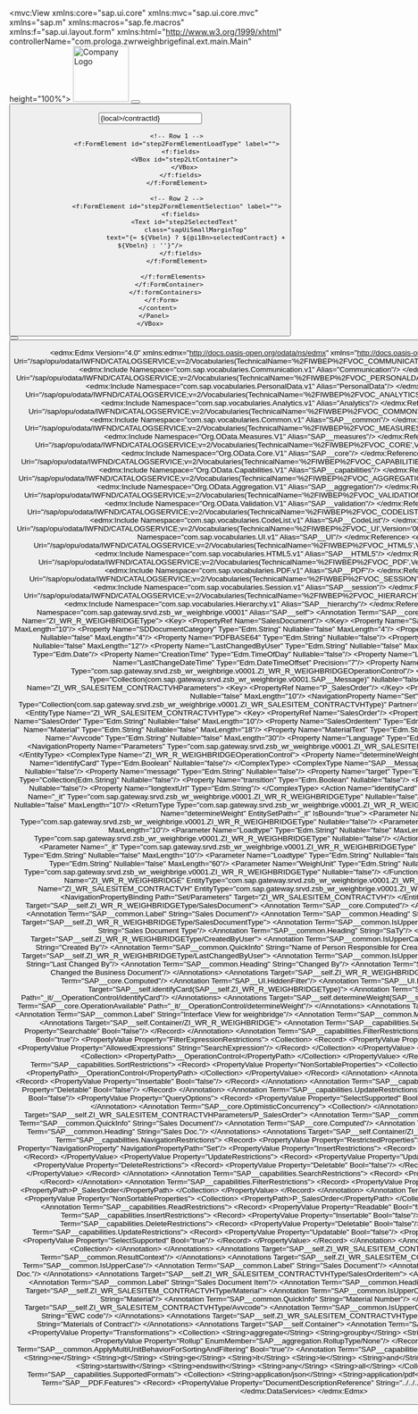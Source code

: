 <mvc:View xmlns:core="sap.ui.core" xmlns:mvc="sap.ui.core.mvc" xmlns="sap.m" xmlns:macros="sap.fe.macros" xmlns:f="sap.ui.layout.form"
    xmlns:html="http://www.w3.org/1999/xhtml" controllerName="com.prologa.zwrweighbrigefinal.ext.main.Main" height="100%">
    <Page id="Main" class="myApp" >
      <customHeader>
    <Toolbar id="headerToolbar">
        <Image id="im1" src="/img/LogoMP.png" alt="Company Logo" width="100px" /> 
        <HBox id="headHBox1" width="100%" justifyContent="Center" class="bigWeightContainer">
        <Text id="txt1" text="Marius Pedersen"  class="headText1" />
        </HBox>
        <ToolbarSpacer id="toole1"/>
          <Button id="btn15" icon="https://upload.wikimedia.org/wikipedia/en/thumb/a/ae/Flag_of_the_United_Kingdom.svg/1280px-Flag_of_the_United_Kingdom.svg.png" 
                press=".onSetEnglish" 
                type="Transparent" 
                tooltip="English" /> <!-- Icon as flag; add text="EN" if desired -->
        <Button id="btn16" icon="https://upload.wikimedia.org/wikipedia/commons/thumb/9/9c/Flag_of_Denmark.svg/1280px-Flag_of_Denmark.svg.png" 
                press=".onSetDanish" 
                type="Transparent" 
                tooltip="Danish" /> <!-- Icon as flag; add text="DK" if desired -->
    </Toolbar>
</customHeader>
<content>
  <Wizard id="weighingWizard" complete="onWizardComplete" showNextButton="false">
   <!-- STEP 1: Identification -->
<WizardStep id="step1" title="{@i18n>step1Title}" validated="true" icon="sap-icon://business-card" >
 <HBox id="step1HBoxOuter" width="100%" justifyContent="Center">
    <VBox id="step1Rail" width="36rem">
      <Panel id="step1Panel" class="stepPanel" expandable="false">
        <content>
         <f:Form id="step1Form" editable="true">
          <f:layout>
              <f:ResponsiveGridLayout
                id="step1FormLayout"
                labelSpanXL="3" labelSpanL="3" labelSpanM="3" labelSpanS="12"
                adjustLabelSpan="false"/>
            </f:layout>
            <f:formContainers>
              <f:FormContainer id="step1FormContainer">
                <f:formElements>
                  <!-- Row 1 -->
                  <f:FormElement id="step1FormElementInput" label="{@i18n>step1Label}">
                    <f:fields>
                      <Input id="step1InputContract"
                             value="{local>/contractId}"
                             width="100%"
                             maxLength="10"
                             required="true"
                             placeholder="{@i18n>step1Placeholder}"
                             class="sapUiSizeCompact"
                             change=".onContractChange"/>
                    </f:fields>
                  </f:FormElement>
                </f:formElements>
              </f:FormContainer>
            </f:formContainers>
         </f:Form>
         </content>
     </Panel>
    </VBox>
  </HBox>
</WizardStep>   

<!-- STEP 2: Choose Load Type -->
<WizardStep id="step2" title="{@i18n>step2Title}" validated="false" icon="sap-icon://sap-box">
  <HBox id="step2HBoxOuter" width="100%" justifyContent="Center">
    <VBox id="step2Rail" width="36rem">
      <Panel id="step2Panel" class="stepPanel" expandable="false">
        <content>
          <f:Form id="step2Form" editable="true">
            <f:layout>
              <f:ResponsiveGridLayout
                id="step2FormLayout"
                labelSpanXL="3" labelSpanL="3" labelSpanM="3" labelSpanS="12"
                adjustLabelSpan="false"/>
            </f:layout>
            <f:formContainers>
              <f:FormContainer id="step2FormContainer">
                <f:formElements>

                  <!-- Row 1 -->
                  <f:FormElement id="step2FormElementLoadType" label="">
                    <f:fields>
                      <VBox id="step2LtContainer">
                      </VBox>
                    </f:fields>
                  </f:FormElement>

                  <!-- Row 2 -->
                  <f:FormElement id="step2FormElementSelection" label="">
                    <f:fields>
                      <Text id="step2SelectedText"
                            class="sapUiSmallMarginTop"
                            text="{= ${Vbeln} ? ${@i18n>selectedContract} + ${Vbeln} : ''}"/>
                    </f:fields>
                  </f:FormElement>

                </f:formElements>
              </f:FormContainer>
            </f:formContainers>
          </f:Form>
        </content>
      </Panel>
    </VBox>
  </HBox>
</WizardStep>

<!-- STEP 3: Weighing and the Weight -->
<WizardStep id="step3" title="{@i18n>step3Title}" validated="false" icon="sap-icon://compare-2">
  <HBox id="step3HBoxOuter" width="100%" justifyContent="Center">
    <VBox id="step3Rail" width="36rem">
      <Panel id="step3Panel" class="stepPanel" expandable="false">
        <content>
          <f:Form id="step3Form" editable="true">
            <f:layout>
              <f:ResponsiveGridLayout
                id="step3FormLayout"
                labelSpanXL="3" labelSpanL="3" labelSpanM="3" labelSpanS="12"
                adjustLabelSpan="false"/>
            </f:layout>
            <f:formContainers>
              <f:FormContainer id="step3FormContainer">
                <f:formElements>
                  <!-- Row 1 -->
                  <f:FormElement id="step3FormElementInstruction" label="">
                    <f:fields>
                      <Text id="step3TextInstruction" text="{@i18n>step3Instruction}" class="sapUiSmallMarginTop"/>
                    </f:fields>
                  </f:FormElement>
                  <!-- Row 2 -->
                  <f:FormElement id="step3FormElementWeight" label="">
                    <f:fields>
                      <HBox id="step3HBoxWeight" width="100%" justifyContent="Center" class="bigWeightContainer">
                        <VBox id="step3VBoxWeights" class="tightWeights">
                          <Text
                            id="step3TextWeight"
                            text="{local>/grossWeight}"
                            textAlign="Center"
                            wrapping="true"
                            class="bigWeightNumber"/>
                          <Text
                            id="step3TextWeight2"
                            text="{local>/teraWeight}"
                            textAlign="Center"
                            wrapping="true"
                            class="bigWeightNumber"/>
                        </VBox>
                      </HBox>
                    </f:fields>
                  </f:FormElement>
                  <!-- Row 3 -->
                  <f:FormElement id="step3FormElementConfirm" label="">
                    <f:fields>
                      <HBox id="step3HBoxConfirm" width="100%" justifyContent="Start" class="sapUiMediumMarginTop">
                        <Button id="step3BtnConfirm" width="13rem" text="{@i18n>confirmAndPrint}" press="onConfirmStep3" class="sapUiLargeText largeWeighButton" visible="false"/>
                        <Button id="step3BtnConfirm2" width="8rem" text="{@i18n>confirm}" press="onConfirmStep3" class="sapUiLargeText largeWeighButton" visible="false"/>
                      </HBox>
                    </f:fields>
                  </f:FormElement>
                </f:formElements>
              </f:FormContainer>
            </f:formContainers>
          </f:Form>
        </content>
      </Panel>
    </VBox>
  </HBox>
</WizardStep>
</Wizard>
</content>
</Page>
</mvc:View>


<?xml version="1.0" encoding="utf-8"?>
<edmx:Edmx Version="4.0" xmlns:edmx="http://docs.oasis-open.org/odata/ns/edmx" xmlns="http://docs.oasis-open.org/odata/ns/edm">
    <edmx:Reference Uri="/sap/opu/odata/IWFND/CATALOGSERVICE;v=2/Vocabularies(TechnicalName='%2FIWBEP%2FVOC_COMMUNICATION',Version='0001',SAP__Origin='LOCAL')/$value">
        <edmx:Include Namespace="com.sap.vocabularies.Communication.v1" Alias="Communication"/>
    </edmx:Reference>
    <edmx:Reference Uri="/sap/opu/odata/IWFND/CATALOGSERVICE;v=2/Vocabularies(TechnicalName='%2FIWBEP%2FVOC_PERSONALDATA',Version='0001',SAP__Origin='LOCAL')/$value">
        <edmx:Include Namespace="com.sap.vocabularies.PersonalData.v1" Alias="PersonalData"/>
    </edmx:Reference>
    <edmx:Reference Uri="/sap/opu/odata/IWFND/CATALOGSERVICE;v=2/Vocabularies(TechnicalName='%2FIWBEP%2FVOC_ANALYTICS',Version='0001',SAP__Origin='LOCAL')/$value">
        <edmx:Include Namespace="com.sap.vocabularies.Analytics.v1" Alias="Analytics"/>
    </edmx:Reference>
    <edmx:Reference Uri="/sap/opu/odata/IWFND/CATALOGSERVICE;v=2/Vocabularies(TechnicalName='%2FIWBEP%2FVOC_COMMON',Version='0001',SAP__Origin='LOCAL')/$value">
        <edmx:Include Namespace="com.sap.vocabularies.Common.v1" Alias="SAP__common"/>
    </edmx:Reference>
    <edmx:Reference Uri="/sap/opu/odata/IWFND/CATALOGSERVICE;v=2/Vocabularies(TechnicalName='%2FIWBEP%2FVOC_MEASURES',Version='0001',SAP__Origin='LOCAL')/$value">
        <edmx:Include Namespace="Org.OData.Measures.V1" Alias="SAP__measures"/>
    </edmx:Reference>
    <edmx:Reference Uri="/sap/opu/odata/IWFND/CATALOGSERVICE;v=2/Vocabularies(TechnicalName='%2FIWBEP%2FVOC_CORE',Version='0001',SAP__Origin='LOCAL')/$value">
        <edmx:Include Namespace="Org.OData.Core.V1" Alias="SAP__core"/>
    </edmx:Reference>
    <edmx:Reference Uri="/sap/opu/odata/IWFND/CATALOGSERVICE;v=2/Vocabularies(TechnicalName='%2FIWBEP%2FVOC_CAPABILITIES',Version='0001',SAP__Origin='LOCAL')/$value">
        <edmx:Include Namespace="Org.OData.Capabilities.V1" Alias="SAP__capabilities"/>
    </edmx:Reference>
    <edmx:Reference Uri="/sap/opu/odata/IWFND/CATALOGSERVICE;v=2/Vocabularies(TechnicalName='%2FIWBEP%2FVOC_AGGREGATION',Version='0001',SAP__Origin='LOCAL')/$value">
        <edmx:Include Namespace="Org.OData.Aggregation.V1" Alias="SAP__aggregation"/>
    </edmx:Reference>
    <edmx:Reference Uri="/sap/opu/odata/IWFND/CATALOGSERVICE;v=2/Vocabularies(TechnicalName='%2FIWBEP%2FVOC_VALIDATION',Version='0001',SAP__Origin='LOCAL')/$value">
        <edmx:Include Namespace="Org.OData.Validation.V1" Alias="SAP__validation"/>
    </edmx:Reference>
    <edmx:Reference Uri="/sap/opu/odata/IWFND/CATALOGSERVICE;v=2/Vocabularies(TechnicalName='%2FIWBEP%2FVOC_CODELIST',Version='0001',SAP__Origin='LOCAL')/$value">
        <edmx:Include Namespace="com.sap.vocabularies.CodeList.v1" Alias="SAP__CodeList"/>
    </edmx:Reference>
    <edmx:Reference Uri="/sap/opu/odata/IWFND/CATALOGSERVICE;v=2/Vocabularies(TechnicalName='%2FIWBEP%2FVOC_UI',Version='0001',SAP__Origin='LOCAL')/$value">
        <edmx:Include Namespace="com.sap.vocabularies.UI.v1" Alias="SAP__UI"/>
    </edmx:Reference>
    <edmx:Reference Uri="/sap/opu/odata/IWFND/CATALOGSERVICE;v=2/Vocabularies(TechnicalName='%2FIWBEP%2FVOC_HTML5',Version='0001',SAP__Origin='LOCAL')/$value">
        <edmx:Include Namespace="com.sap.vocabularies.HTML5.v1" Alias="SAP__HTML5"/>
    </edmx:Reference>
    <edmx:Reference Uri="/sap/opu/odata/IWFND/CATALOGSERVICE;v=2/Vocabularies(TechnicalName='%2FIWBEP%2FVOC_PDF',Version='0001',SAP__Origin='LOCAL')/$value">
        <edmx:Include Namespace="com.sap.vocabularies.PDF.v1" Alias="SAP__PDF"/>
    </edmx:Reference>
    <edmx:Reference Uri="/sap/opu/odata/IWFND/CATALOGSERVICE;v=2/Vocabularies(TechnicalName='%2FIWBEP%2FVOC_SESSION',Version='0001',SAP__Origin='LOCAL')/$value">
        <edmx:Include Namespace="com.sap.vocabularies.Session.v1" Alias="SAP__session"/>
    </edmx:Reference>
    <edmx:Reference Uri="/sap/opu/odata/IWFND/CATALOGSERVICE;v=2/Vocabularies(TechnicalName='%2FIWBEP%2FVOC_HIERARCHY',Version='0001',SAP__Origin='LOCAL')/$value">
        <edmx:Include Namespace="com.sap.vocabularies.Hierarchy.v1" Alias="SAP__hierarchy"/>
    </edmx:Reference>
    <edmx:DataServices>
        <Schema Namespace="com.sap.gateway.srvd.zsb_wr_weighbrige.v0001" Alias="SAP__self">
            <Annotation Term="SAP__core.SchemaVersion" String="1.0.0"/>
            <EntityType Name="ZI_WR_R_WEIGHBRIDGEType">
                <Key>
                    <PropertyRef Name="SalesDocument"/>
                </Key>
                <Property Name="SalesDocument" Type="Edm.String" Nullable="false" MaxLength="10"/>
                <Property Name="SDDocumentCategory" Type="Edm.String" Nullable="false" MaxLength="4"/>
                <Property Name="SalesDocumentType" Type="Edm.String" Nullable="false" MaxLength="4"/>
                <Property Name="PDFBASE64" Type="Edm.String" Nullable="false"/>
                <Property Name="CreatedByUser" Type="Edm.String" Nullable="false" MaxLength="12"/>
                <Property Name="LastChangedByUser" Type="Edm.String" Nullable="false" MaxLength="12"/>
                <Property Name="CreationDate" Type="Edm.Date"/>
                <Property Name="CreationTime" Type="Edm.TimeOfDay" Nullable="false"/>
                <Property Name="LastChangeDate" Type="Edm.Date"/>
                <Property Name="LastChangeDateTime" Type="Edm.DateTimeOffset" Precision="7"/>
                <Property Name="__OperationControl" Type="com.sap.gateway.srvd.zsb_wr_weighbrige.v0001.ZI_WR_R_WEIGHBRIDGEOperationControl"/>
                <Property Name="SAP__Messages" Type="Collection(com.sap.gateway.srvd.zsb_wr_weighbrige.v0001.SAP__Message)" Nullable="false"/>
            </EntityType>
            <EntityType Name="ZI_WR_SALESITEM_CONTRACTVHParameters">
                <Key>
                    <PropertyRef Name="P_SalesOrder"/>
                </Key>
                <Property Name="P_SalesOrder" Type="Edm.String" Nullable="false" MaxLength="10"/>
                <NavigationProperty Name="Set" Type="Collection(com.sap.gateway.srvd.zsb_wr_weighbrige.v0001.ZI_WR_SALESITEM_CONTRACTVHType)" Partner="Parameters" ContainsTarget="true"/>
            </EntityType>
            <EntityType Name="ZI_WR_SALESITEM_CONTRACTVHType">
                <Key>
                    <PropertyRef Name="SalesOrder"/>
                    <PropertyRef Name="SalesOrderitem"/>
                </Key>
                <Property Name="SalesOrder" Type="Edm.String" Nullable="false" MaxLength="10"/>
                <Property Name="SalesOrderitem" Type="Edm.String" Nullable="false" MaxLength="6"/>
                <Property Name="Material" Type="Edm.String" Nullable="false" MaxLength="18"/>
                <Property Name="MaterialText" Type="Edm.String" Nullable="false" MaxLength="40"/>
                <Property Name="Avvcode" Type="Edm.String" Nullable="false" MaxLength="30"/>
                <Property Name="Language" Type="Edm.String" Nullable="false" MaxLength="2"/>
                <NavigationProperty Name="Parameters" Type="com.sap.gateway.srvd.zsb_wr_weighbrige.v0001.ZI_WR_SALESITEM_CONTRACTVHParameters" Nullable="false"/>
            </EntityType>
            <ComplexType Name="ZI_WR_R_WEIGHBRIDGEOperationControl">
                <Property Name="determineWeight" Type="Edm.Boolean" Nullable="false"/>
                <Property Name="identifyCard" Type="Edm.Boolean" Nullable="false"/>
            </ComplexType>
            <ComplexType Name="SAP__Message">
                <Property Name="code" Type="Edm.String" Nullable="false"/>
                <Property Name="message" Type="Edm.String" Nullable="false"/>
                <Property Name="target" Type="Edm.String"/>
                <Property Name="additionalTargets" Type="Collection(Edm.String)" Nullable="false"/>
                <Property Name="transition" Type="Edm.Boolean" Nullable="false"/>
                <Property Name="numericSeverity" Type="Edm.Byte" Nullable="false"/>
                <Property Name="longtextUrl" Type="Edm.String"/>
            </ComplexType>
            <Action Name="identifyCard" EntitySetPath="_it" IsBound="true">
                <Parameter Name="_it" Type="com.sap.gateway.srvd.zsb_wr_weighbrige.v0001.ZI_WR_R_WEIGHBRIDGEType" Nullable="false"/>
                <Parameter Name="Vbeln" Type="Edm.String" Nullable="false" MaxLength="10"/>
                <ReturnType Type="com.sap.gateway.srvd.zsb_wr_weighbrige.v0001.ZI_WR_R_WEIGHBRIDGEType" Nullable="false"/>
            </Action>
            <Action Name="determineWeight" EntitySetPath="_it" IsBound="true">
                <Parameter Name="_it" Type="com.sap.gateway.srvd.zsb_wr_weighbrige.v0001.ZI_WR_R_WEIGHBRIDGEType" Nullable="false"/>
                <Parameter Name="Vbeln" Type="Edm.String" Nullable="false" MaxLength="10"/>
                <Parameter Name="Loadtype" Type="Edm.String" Nullable="false" MaxLength="40"/>
                <ReturnType Type="com.sap.gateway.srvd.zsb_wr_weighbrige.v0001.ZI_WR_R_WEIGHBRIDGEType" Nullable="false"/>
            </Action>
            <Function Name="printSlip" IsBound="true">
                <Parameter Name="_it" Type="com.sap.gateway.srvd.zsb_wr_weighbrige.v0001.ZI_WR_R_WEIGHBRIDGEType" Nullable="false"/>
                <Parameter Name="Vbeln" Type="Edm.String" Nullable="false" MaxLength="10"/>
                <Parameter Name="Loadtype" Type="Edm.String" Nullable="false" MaxLength="40"/>
                <Parameter Name="Weight" Type="Edm.String" Nullable="false" MaxLength="60"/>
                <Parameter Name="WeighUnit" Type="Edm.String" Nullable="false" MaxLength="3"/>
                <ReturnType Type="com.sap.gateway.srvd.zsb_wr_weighbrige.v0001.ZI_WR_R_WEIGHBRIDGEType" Nullable="false"/>
            </Function>
            <EntityContainer Name="Container">
                <EntitySet Name="ZI_WR_R_WEIGHBRIDGE" EntityType="com.sap.gateway.srvd.zsb_wr_weighbrige.v0001.ZI_WR_R_WEIGHBRIDGEType"/>
                <EntitySet Name="ZI_WR_SALESITEM_CONTRACTVH" EntityType="com.sap.gateway.srvd.zsb_wr_weighbrige.v0001.ZI_WR_SALESITEM_CONTRACTVHParameters">
                    <NavigationPropertyBinding Path="Set/Parameters" Target="ZI_WR_SALESITEM_CONTRACTVH"/>
                </EntitySet>
            </EntityContainer>
            <Annotations Target="SAP__self.ZI_WR_R_WEIGHBRIDGEType/SalesDocument">
                <Annotation Term="SAP__core.Computed"/>
                <Annotation Term="SAP__common.IsUpperCase"/>
                <Annotation Term="SAP__common.Label" String="Sales Document"/>
                <Annotation Term="SAP__common.Heading" String="Sales Doc."/>
            </Annotations>
            <Annotations Target="SAP__self.ZI_WR_R_WEIGHBRIDGEType/SalesDocumentType">
                <Annotation Term="SAP__common.IsUpperCase"/>
                <Annotation Term="SAP__common.Label" String="Sales Document Type"/>
                <Annotation Term="SAP__common.Heading" String="SaTy"/>
            </Annotations>
            <Annotations Target="SAP__self.ZI_WR_R_WEIGHBRIDGEType/CreatedByUser">
                <Annotation Term="SAP__common.IsUpperCase"/>
                <Annotation Term="SAP__common.Label" String="Created By"/>
                <Annotation Term="SAP__common.QuickInfo" String="Name of Person Responsible for Creating the Object"/>
            </Annotations>
            <Annotations Target="SAP__self.ZI_WR_R_WEIGHBRIDGEType/LastChangedByUser">
                <Annotation Term="SAP__common.IsUpperCase"/>
                <Annotation Term="SAP__common.Label" String="Last Changed By"/>
                <Annotation Term="SAP__common.Heading" String="Changed By"/>
                <Annotation Term="SAP__common.QuickInfo" String="User Who Last Changed the Business Document"/>
            </Annotations>
            <Annotations Target="SAP__self.ZI_WR_R_WEIGHBRIDGEType/__OperationControl">
                <Annotation Term="SAP__core.Computed"/>
                <Annotation Term="SAP__UI.HiddenFilter"/>
                <Annotation Term="SAP__UI.Hidden"/>
            </Annotations>
            <Annotations Target="SAP__self.identifyCard(SAP__self.ZI_WR_R_WEIGHBRIDGEType)">
                <Annotation Term="SAP__core.OperationAvailable" Path="_it/__OperationControl/identifyCard"/>
            </Annotations>
            <Annotations Target="SAP__self.determineWeight(SAP__self.ZI_WR_R_WEIGHBRIDGEType)">
                <Annotation Term="SAP__core.OperationAvailable" Path="_it/__OperationControl/determineWeight"/>
            </Annotations>
            <Annotations Target="SAP__self.ZI_WR_R_WEIGHBRIDGEType">
                <Annotation Term="SAP__common.Label" String="Interface View for weighbridge"/>
                <Annotation Term="SAP__common.Messages" Path="SAP__Messages"/>
            </Annotations>
            <Annotations Target="SAP__self.Container/ZI_WR_R_WEIGHBRIDGE">
                <Annotation Term="SAP__capabilities.SearchRestrictions">
                    <Record>
                        <PropertyValue Property="Searchable" Bool="false"/>
                    </Record>
                </Annotation>
                <Annotation Term="SAP__capabilities.FilterRestrictions">
                    <Record>
                        <PropertyValue Property="Filterable" Bool="true"/>
                        <PropertyValue Property="FilterExpressionRestrictions">
                            <Collection>
                                <Record>
                                    <PropertyValue Property="Property" PropertyPath="PDFBASE64"/>
                                    <PropertyValue Property="AllowedExpressions" String="SearchExpression"/>
                                </Record>
                            </Collection>
                        </PropertyValue>
                        <PropertyValue Property="NonFilterableProperties">
                            <Collection>
                                <PropertyPath>__OperationControl</PropertyPath>
                            </Collection>
                        </PropertyValue>
                    </Record>
                </Annotation>
                <Annotation Term="SAP__capabilities.SortRestrictions">
                    <Record>
                        <PropertyValue Property="NonSortableProperties">
                            <Collection>
                                <PropertyPath>PDFBASE64</PropertyPath>
                                <PropertyPath>__OperationControl</PropertyPath>
                            </Collection>
                        </PropertyValue>
                    </Record>
                </Annotation>
                <Annotation Term="SAP__capabilities.InsertRestrictions">
                    <Record>
                        <PropertyValue Property="Insertable" Bool="false"/>
                    </Record>
                </Annotation>
                <Annotation Term="SAP__capabilities.DeleteRestrictions">
                    <Record>
                        <PropertyValue Property="Deletable" Bool="false"/>
                    </Record>
                </Annotation>
                <Annotation Term="SAP__capabilities.UpdateRestrictions">
                    <Record>
                        <PropertyValue Property="Updatable" Bool="false"/>
                        <PropertyValue Property="QueryOptions">
                            <Record>
                                <PropertyValue Property="SelectSupported" Bool="true"/>
                            </Record>
                        </PropertyValue>
                    </Record>
                </Annotation>
                <Annotation Term="SAP__core.OptimisticConcurrency">
                    <Collection/>
                </Annotation>
            </Annotations>
            <Annotations Target="SAP__self.ZI_WR_SALESITEM_CONTRACTVHParameters/P_SalesOrder">
                <Annotation Term="SAP__common.Label" String="Sales Document"/>
                <Annotation Term="SAP__common.QuickInfo" String="Sales Document"/>
                <Annotation Term="SAP__core.Computed"/>
                <Annotation Term="SAP__common.IsUpperCase"/>
                <Annotation Term="SAP__common.Heading" String="Sales Doc."/>
            </Annotations>
            <Annotations Target="SAP__self.Container/ZI_WR_SALESITEM_CONTRACTVH">
                <Annotation Term="SAP__capabilities.NavigationRestrictions">
                    <Record>
                        <PropertyValue Property="RestrictedProperties">
                            <Collection>
                                <Record>
                                    <PropertyValue Property="NavigationProperty" NavigationPropertyPath="Set"/>
                                    <PropertyValue Property="InsertRestrictions">
                                        <Record>
                                            <PropertyValue Property="Insertable" Bool="false"/>
                                        </Record>
                                    </PropertyValue>
                                    <PropertyValue Property="UpdateRestrictions">
                                        <Record>
                                            <PropertyValue Property="Updatable" Bool="false"/>
                                        </Record>
                                    </PropertyValue>
                                    <PropertyValue Property="DeleteRestrictions">
                                        <Record>
                                            <PropertyValue Property="Deletable" Bool="false"/>
                                        </Record>
                                    </PropertyValue>
                                </Record>
                            </Collection>
                        </PropertyValue>
                    </Record>
                </Annotation>
                <Annotation Term="SAP__capabilities.SearchRestrictions">
                    <Record>
                        <PropertyValue Property="Searchable" Bool="false"/>
                    </Record>
                </Annotation>
                <Annotation Term="SAP__capabilities.FilterRestrictions">
                    <Record>
                        <PropertyValue Property="NonFilterableProperties">
                            <Collection>
                                <PropertyPath>P_SalesOrder</PropertyPath>
                            </Collection>
                        </PropertyValue>
                    </Record>
                </Annotation>
                <Annotation Term="SAP__capabilities.SortRestrictions">
                    <Record>
                        <PropertyValue Property="NonSortableProperties">
                            <Collection>
                                <PropertyPath>P_SalesOrder</PropertyPath>
                            </Collection>
                        </PropertyValue>
                    </Record>
                </Annotation>
                <Annotation Term="SAP__capabilities.ReadRestrictions">
                    <Record>
                        <PropertyValue Property="Readable" Bool="false"/>
                    </Record>
                </Annotation>
                <Annotation Term="SAP__capabilities.InsertRestrictions">
                    <Record>
                        <PropertyValue Property="Insertable" Bool="false"/>
                    </Record>
                </Annotation>
                <Annotation Term="SAP__capabilities.DeleteRestrictions">
                    <Record>
                        <PropertyValue Property="Deletable" Bool="false"/>
                    </Record>
                </Annotation>
                <Annotation Term="SAP__capabilities.UpdateRestrictions">
                    <Record>
                        <PropertyValue Property="Updatable" Bool="false"/>
                        <PropertyValue Property="QueryOptions">
                            <Record>
                                <PropertyValue Property="SelectSupported" Bool="true"/>
                            </Record>
                        </PropertyValue>
                    </Record>
                </Annotation>
                <Annotation Term="SAP__core.OptimisticConcurrency">
                    <Collection/>
                </Annotation>
            </Annotations>
            <Annotations Target="SAP__self.ZI_WR_SALESITEM_CONTRACTVHParameters">
                <Annotation Term="SAP__common.ResultContext"/>
            </Annotations>
            <Annotations Target="SAP__self.ZI_WR_SALESITEM_CONTRACTVHType/SalesOrder">
                <Annotation Term="SAP__common.IsUpperCase"/>
                <Annotation Term="SAP__common.Label" String="Sales Document"/>
                <Annotation Term="SAP__common.Heading" String="Sales Doc."/>
            </Annotations>
            <Annotations Target="SAP__self.ZI_WR_SALESITEM_CONTRACTVHType/SalesOrderitem">
                <Annotation Term="SAP__common.IsDigitSequence"/>
                <Annotation Term="SAP__common.Label" String="Sales Document Item"/>
                <Annotation Term="SAP__common.Heading" String="Item"/>
            </Annotations>
            <Annotations Target="SAP__self.ZI_WR_SALESITEM_CONTRACTVHType/Material">
                <Annotation Term="SAP__common.IsUpperCase"/>
                <Annotation Term="SAP__common.Label" String="Material"/>
                <Annotation Term="SAP__common.QuickInfo" String="Material Number"/>
            </Annotations>
            <Annotations Target="SAP__self.ZI_WR_SALESITEM_CONTRACTVHType/Avvcode">
                <Annotation Term="SAP__common.IsUpperCase"/>
                <Annotation Term="SAP__common.Label" String="EWC code"/>
            </Annotations>
            <Annotations Target="SAP__self.ZI_WR_SALESITEM_CONTRACTVHType">
                <Annotation Term="SAP__common.Label" String="Materials of Contract"/>
            </Annotations>
            <Annotations Target="SAP__self.Container">
                <Annotation Term="SAP__aggregation.ApplySupported">
                    <Record>
                        <PropertyValue Property="Transformations">
                            <Collection>
                                <String>aggregate</String>
                                <String>groupby</String>
                                <String>filter</String>
                            </Collection>
                        </PropertyValue>
                        <PropertyValue Property="Rollup" EnumMember="SAP__aggregation.RollupType/None"/>
                    </Record>
                </Annotation>
                <Annotation Term="SAP__common.ApplyMultiUnitBehaviorForSortingAndFiltering" Bool="true"/>
                <Annotation Term="SAP__capabilities.FilterFunctions">
                    <Collection>
                        <String>eq</String>
                        <String>ne</String>
                        <String>gt</String>
                        <String>ge</String>
                        <String>lt</String>
                        <String>le</String>
                        <String>and</String>
                        <String>or</String>
                        <String>contains</String>
                        <String>startswith</String>
                        <String>endswith</String>
                        <String>any</String>
                        <String>all</String>
                    </Collection>
                </Annotation>
                <Annotation Term="SAP__capabilities.SupportedFormats">
                    <Collection>
                        <String>application/json</String>
                        <String>application/pdf</String>
                    </Collection>
                </Annotation>
                <Annotation Term="SAP__PDF.Features">
                    <Record>
                        <PropertyValue Property="DocumentDescriptionReference" String="../../../../default/iwbep/common/0001/$metadata"/>
                        <PropertyValue Property="DocumentDescriptionCollection" String="MyDocumentDescriptions"/>
                        <PropertyValue Property="ArchiveFormat" Bool="true"/>
                        <PropertyValue Property="Border" Bool="true"/>
                        <PropertyValue Property="CoverPage" Bool="true"/>
                        <PropertyValue Property="FitToPage" Bool="true"/>
                        <PropertyValue Property="FontName" Bool="true"/>
                        <PropertyValue Property="FontSize" Bool="true"/>
                        <PropertyValue Property="Margin" Bool="true"/>
                        <PropertyValue Property="Padding" Bool="true"/>
                        <PropertyValue Property="Signature" Bool="true"/>
                        <PropertyValue Property="HeaderFooter" Bool="true"/>
                        <PropertyValue Property="ResultSizeDefault" Int="20000"/>
                        <PropertyValue Property="ResultSizeMaximum" Int="20000"/>
                    </Record>
                </Annotation>
                <Annotation Term="SAP__capabilities.KeyAsSegmentSupported"/>
                <Annotation Term="SAP__capabilities.AsynchronousRequestsSupported"/>
            </Annotations>
            <Annotations Target="SAP__self.ZI_WR_R_WEIGHBRIDGEType/SDDocumentCategory">
                <Annotation Term="SAP__common.Label" String="SD Document Category"/>
                <Annotation Term="SAP__common.Heading" String="Doc.Cat."/>
            </Annotations>
            <Annotations Target="SAP__self.ZI_WR_R_WEIGHBRIDGEType/PDFBASE64">
                <Annotation Term="SAP__common.Label" String="String"/>
            </Annotations>
            <Annotations Target="SAP__self.ZI_WR_R_WEIGHBRIDGEType/CreationDate">
                <Annotation Term="SAP__common.Label" String="Created On"/>
                <Annotation Term="SAP__common.QuickInfo" String="Record Creation Date"/>
            </Annotations>
            <Annotations Target="SAP__self.ZI_WR_R_WEIGHBRIDGEType/CreationTime">
                <Annotation Term="SAP__common.Label" String="Created At"/>
                <Annotation Term="SAP__common.QuickInfo" String="Time at Which Record Was Created"/>
            </Annotations>
            <Annotations Target="SAP__self.ZI_WR_R_WEIGHBRIDGEType/LastChangeDate">
                <Annotation Term="SAP__common.Label" String="Changed On"/>
                <Annotation Term="SAP__common.Heading" String="Chngd On"/>
                <Annotation Term="SAP__common.QuickInfo" String="Last Changed On"/>
            </Annotations>
            <Annotations Target="SAP__self.ZI_WR_R_WEIGHBRIDGEType/LastChangeDateTime">
                <Annotation Term="SAP__common.Label" String="Time Stamp"/>
                <Annotation Term="SAP__common.QuickInfo" String="UTC Time Stamp in Long Form (YYYYMMDDhhmmssmmmuuun)"/>
            </Annotations>
            <Annotations Target="SAP__self.ZI_WR_R_WEIGHBRIDGEType/__OperationControl/determineWeight">
                <Annotation Term="SAP__common.Label" String="Dyn. Action Control"/>
                <Annotation Term="SAP__common.Heading" String="Dynamic Action Control"/>
                <Annotation Term="SAP__common.QuickInfo" String="Dynamic Action Property"/>
            </Annotations>
            <Annotations Target="SAP__self.ZI_WR_R_WEIGHBRIDGEType/__OperationControl/identifyCard">
                <Annotation Term="SAP__common.Label" String="Dyn. Action Control"/>
                <Annotation Term="SAP__common.Heading" String="Dynamic Action Control"/>
                <Annotation Term="SAP__common.QuickInfo" String="Dynamic Action Property"/>
            </Annotations>
            <Annotations Target="SAP__self.ZI_WR_SALESITEM_CONTRACTVHType/MaterialText">
                <Annotation Term="SAP__common.Label" String="Material Description"/>
            </Annotations>
            <Annotations Target="SAP__self.ZI_WR_SALESITEM_CONTRACTVHType/Language">
                <Annotation Term="SAP__common.Label" String="Language Key"/>
                <Annotation Term="SAP__common.Heading" String="Language"/>
            </Annotations>
            <Annotations Target="SAP__self.ZI_WR_R_WEIGHBRIDGEOperationControl/determineWeight">
                <Annotation Term="SAP__common.Label" String="Dyn. Action Control"/>
                <Annotation Term="SAP__common.Heading" String="Dynamic Action Control"/>
                <Annotation Term="SAP__common.QuickInfo" String="Dynamic Action Property"/>
            </Annotations>
            <Annotations Target="SAP__self.ZI_WR_R_WEIGHBRIDGEOperationControl/identifyCard">
                <Annotation Term="SAP__common.Label" String="Dyn. Action Control"/>
                <Annotation Term="SAP__common.Heading" String="Dynamic Action Control"/>
                <Annotation Term="SAP__common.QuickInfo" String="Dynamic Action Property"/>
            </Annotations>
            <Annotations Target="SAP__self.printSlip(SAP__self.ZI_WR_R_WEIGHBRIDGEType)/Vbeln">
                <Annotation Term="SAP__common.Label" String="Sales Document"/>
                <Annotation Term="SAP__common.Heading" String="Sales Doc."/>
            </Annotations>
            <Annotations Target="SAP__self.printSlip(SAP__self.ZI_WR_R_WEIGHBRIDGEType)/Loadtype">
                <Annotation Term="SAP__common.Label" String="Material"/>
                <Annotation Term="SAP__common.QuickInfo" String="Material Number"/>
            </Annotations>
            <Annotations Target="SAP__self.identifyCard(SAP__self.ZI_WR_R_WEIGHBRIDGEType)/Vbeln">
                <Annotation Term="SAP__common.Label" String="Sales Document"/>
                <Annotation Term="SAP__common.Heading" String="Sales Doc."/>
            </Annotations>
            <Annotations Target="SAP__self.determineWeight(SAP__self.ZI_WR_R_WEIGHBRIDGEType)/Vbeln">
                <Annotation Term="SAP__common.Label" String="Sales Document"/>
                <Annotation Term="SAP__common.Heading" String="Sales Doc."/>
            </Annotations>
            <Annotations Target="SAP__self.determineWeight(SAP__self.ZI_WR_R_WEIGHBRIDGEType)/Loadtype">
                <Annotation Term="SAP__common.Label" String="Material"/>
                <Annotation Term="SAP__common.QuickInfo" String="Material Number"/>
            </Annotations>
        </Schema>
    </edmx:DataServices>
</edmx:Edmx>
